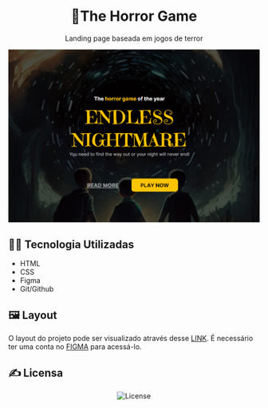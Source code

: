 <h1 align="center">🧌The Horror Game</h1>

<p align="center">Landing page baseada em jogos de terror</p>

<p align="center">
    <img src="assets/background.png" alt="Três meninos olhando para um buraco negro">
</p>

## 🧑‍💻 Tecnologia Utilizadas
- HTML
- CSS
- Figma
- Git/Github

## 🖼️ Layout
O layout do projeto pode ser visualizado através desse [LINK](https://www.figma.com/file/kxphE1xVuDY9S1IY90Wkdm/Horror-Game-LP-(Community)?node-id=0-1&t=0M5M6WX4uvJuI1E7-0). É necessário ter uma conta no [FIGMA](https://www.figma.com/) para acessá-lo.

## ✍️ Licensa
<p align="center">
  <img alt="License" src="https://img.shields.io/static/v1?label=license&message=MIT&color=49AA26&labelColor=000000">
</p>
